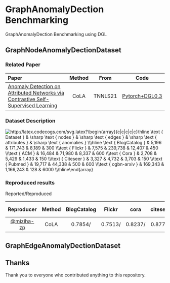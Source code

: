 # GraphAnomalyDection Benchmarking
GraphAnomalyDection Benchmarking using DGL
## GraphNodeAnomalyDectionDataset
### Related Paper
| Paper                                                                                                                 | Method |  From   |                        Code                         |
| :-------------------------------------------------------------------------------------------------------------------- | :----: | :-----: | :-------------------------------------------------: |
| [Anomaly Detection on Attributed Networks via Contrastive Self-Supervised Learning](https://arxiv.org/abs/2103.00113) |  CoLA  | TNNLS21 | [Pytorch+DGL0.3](https://github.com/GRAND-Lab/CoLA) |
### Dataset Description
<img src="http://latex.codecogs.com/svg.latex?\begin{array}{c|c|c|c|c}\hline&space;\text&space;{&space;Dataset&space;}&space;&&space;\sharp&space;\text&space;{&space;nodes&space;}&space;&&space;\sharp&space;\text&space;{&space;edges&space;}&space;&&space;\sharp&space;\text&space;{&space;attributes&space;}&space;&&space;\sharp&space;\text&space;{&space;anomalies&space;}&space;\\\hline&space;\text&space;{&space;BlogCatalog&space;}&space;&&space;5,196&space;&&space;171,743&space;&&space;8,189&space;&&space;300&space;\\\text&space;{&space;Flickr&space;}&space;&&space;7,575&space;&&space;239,738&space;&&space;12,407&space;&&space;450&space;\\\text&space;{&space;ACM&space;}&space;&&space;16,484&space;&&space;71,980&space;&&space;8,337&space;&&space;600&space;\\\text&space;{&space;Cora&space;}&space;&&space;2,708&space;&&space;5,429&space;&&space;1,433&space;&&space;150&space;\\\text&space;{&space;Citeseer&space;}&space;&&space;3,327&space;&&space;4,732&space;&&space;3,703&space;&&space;150&space;\\\text&space;{&space;Pubmed&space;}&space;&&space;19,717&space;&&space;44,338&space;&&space;500&space;&&space;600&space;\\\text&space;{&space;ogbn-arxiv&space;}&space;&&space;169,343&space;&&space;1,166,243&space;&&space;128&space;&&space;6000&space;\\\hline\end{array}" title="http://latex.codecogs.com/svg.latex?\begin{array}{c|c|c|c|c}\hline \text { Dataset } & \sharp \text { nodes } & \sharp \text { edges } & \sharp \text { attributes } & \sharp \text { anomalies } \\\hline \text { BlogCatalog } & 5,196 & 171,743 & 8,189 & 300 \\\text { Flickr } & 7,575 & 239,738 & 12,407 & 450 \\\text { ACM } & 16,484 & 71,980 & 8,337 & 600 \\\text { Cora } & 2,708 & 5,429 & 1,433 & 150 \\\text { Citeseer } & 3,327 & 4,732 & 3,703 & 150 \\\text { Pubmed } & 19,717 & 44,338 & 500 & 600 \\\text { ogbn-arxiv } & 169,343 & 1,166,243 & 128 & 6000 \\\hline\end{array}" />

### Reproduced results 

Reported/Reproduced

|                 Reproducer                  | Method | BlogCatalog | Flickr  |  cora   | citeseer | pubmed  |   ACM   | ogbn-arxiv |
| :-----------------------------------------: | :----: | :---------: | :-----: | :-----: | :------: | :-----: | :-----: | :--------: |
| [@miziha-zp](https://github.com/miziha-zp/) |  CoLA  |   0.7854/   | 0.7513/ | 0.8237/ | 0.8779/  | 0.8968/ | 0.9512/ |  0.8073/   |
## GraphEdgeAnomalyDectionDataset


## Thanks
Thank you to everyone who contributed anything to this repository.
